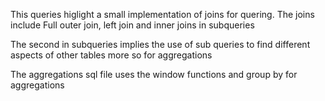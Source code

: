 This queries higlight a small implementation of joins for quering.
The joins include Full outer join, left join and inner joins in subqueries

The second in subqueries implies the use of sub queries to find different aspects of other tables more so for aggregations

The aggregations sql file uses the window functions and group by for aggregations
